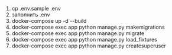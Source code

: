 1. cp .env.sample .env
2. заполнить .env
3. docker-compose up -d --build
4. docker-compose exec app python manage.py makemigrations
5. docker-compose exec app python manage.py migrate
6. docker-compose exec app python manage.py load_fixtures
7. docker-compose exec app python manage.py createsuperuser
